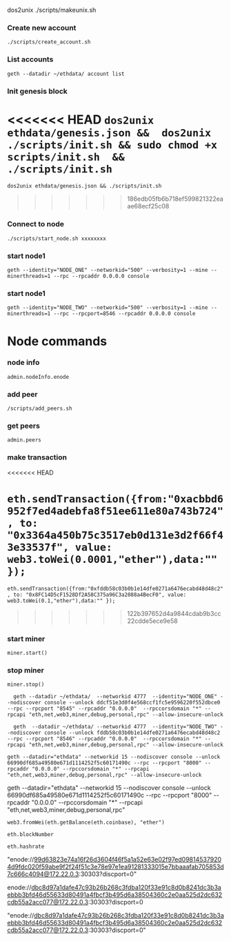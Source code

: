 
dos2unix ./scripts/makeunix.sh


### Create new account
``` ./scripts/create_account.sh ```
### List accounts
``` geth --datadir ~/ethdata/ account list ```
### Init genesis block
<<<<<<< HEAD
``` dos2unix ethdata/genesis.json &&  dos2unix ./scripts/init.sh && sudo chmod +x scripts/init.sh  && ./scripts/init.sh ```
=======
``` dos2unix ethdata/genesis.json && ./scripts/init.sh ```
>>>>>>> 186edb05fb6b718ef599821322eaae68ecf25c08
### Connect to node
``` ./scripts/start_node.sh xxxxxxxx ```

### start node1

```
geth --identity="NODE_ONE" --networkid="500" --verbosity=1 --mine --minerthreads=1 --rpc --rpcaddr 0.0.0.0 console
```


### start node1

```
geth --identity="NODE_TWO" --networkid="500" --verbosity=1 --mine --minerthreads=1 --rpc --rpcport=8546 --rpcaddr 0.0.0.0 console
```

# Node commands
### node info
``` admin.nodeInfo.enode ```

### add peer

``` /scripts/add_peers.sh ```

### get peers

``` admin.peers ```

### make transaction

<<<<<<< HEAD

``` eth.sendTransaction({from:"0xacbbd6952f7ed4adebfa8f51ee611e80a743b724", to: "0x3364a450b75c3517eb0d131e3d2f66f43e33537f", value: web3.toWei(0.0001,"ether"),data:"" }); ```
=======
``` eth.sendTransaction({from:"0xfddb58c03b0b1e14dfe0271a6476ecabd48d48c2", to: "0x8FC14D5cF1528Df2A58C375a96C3a2088a4BecF0", value: web3.toWei(0.1,"ether"),data:"" }); ```
>>>>>>> 122b397652d4a9844cdab9b3cc22cdde5ece9e58


### start miner

``` miner.start() ```

### stop miner
``` miner.stop() ```


`  geth --datadir ~/ethdata/  --networkid 4777  --identity="NODE_ONE" --nodiscover console --unlock ddcf51e3d0f4e568ccf1fc5e9596220f552dbce0 --rpc --rpcport "8545" --rpcaddr "0.0.0.0"  --rpccorsdomain "*" --rpcapi "eth,net,web3,miner,debug,personal,rpc" --allow-insecure-unlock`


`  geth  --datadir ~/ethdata/ --networkid 4777  --identity="NODE_TWO" --nodiscover console --unlock fddb58c03b0b1e14dfe0271a6476ecabd48d48c2 --rpc --rpcport "8546" --rpcaddr "0.0.0.0"  --rpccorsdomain "*" --rpcapi "eth,net,web3,miner,debug,personal,rpc" --allow-insecure-unlock`


`geth --datadir="ethdata" --networkid 15 --nodiscover console --unlock 66990df685a49580e671d1114252f5c60171490c --rpc --rpcport "8000" --rpcaddr "0.0.0.0" --rpccorsdomain "*" --rpcapi "eth,net,web3,miner,debug,personal,rpc" --allow-insecure-unlock`




geth --datadir="ethdata" --networkid 15 --nodiscover console --unlock 66990df685a49580e671d1114252f5c60171490c --rpc --rpcport "8000" --rpcaddr "0.0.0.0" --rpccorsdomain "*" --rpcapi "eth,net,web3,miner,debug,personal,rpc"

```
web3.fromWei(eth.getBalance(eth.coinbase), "ether")
```




`eth.blockNumber`

`eth.hashrate`


"enode://99d63823e74a16f26d3604f46f5a1a52e63e02f97ed098145379204d9fdc020f59abe9f2f24f51c3e78e97e1ea91281333015e7bbaaafab705853d7c666c4094@172.22.0.3:30303?discport=0"

enode://dbc8d97a1dafe47c93b26b268c3fdba120f33e91c8d0b8241dc3b3aebbb3bfd46d55633d80491a4fbcf3b495d6a38504360c2e0aa525d2dc632cdb55a2acc077@172.22.0.3:30303?discport=0

"enode://dbc8d97a1dafe47c93b26b268c3fdba120f33e91c8d0b8241dc3b3aebbb3bfd46d55633d80491a4fbcf3b495d6a38504360c2e0aa525d2dc632cdb55a2acc077@172.22.0.3:30303?discport=0"